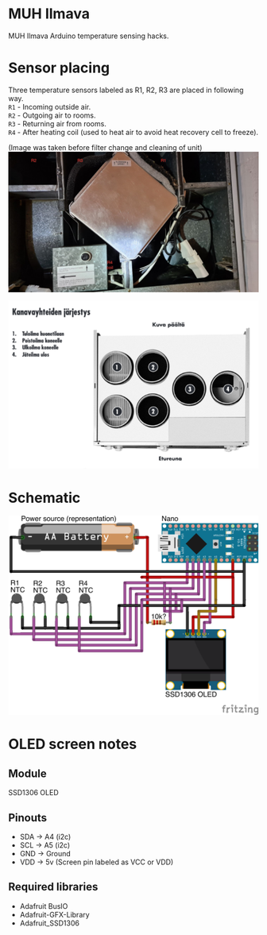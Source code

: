 # MUH Ilmava

MUH Ilmava Arduino temperature sensing hacks.


Sensor placing
============
Three temperature sensors labeled as R1, R2, R3 are placed in following way.  
`R1` - Incoming outside air.  
`R2` - Outgoing air to rooms.  
`R3` - Returning air from rooms.  
`R4` - After heating coil (used to heat air to avoid heat recovery cell to freeze).
  

(Image was taken before filter change and cleaning of unit)
![ilmava_sensor_placing](./ilmava.jpg)

![air_channels](./channels.png)


Schematic
============
![schematic_bb](./schematic_bb.png) 



OLED screen notes
============

Module
-----
SSD1306 OLED

Pinouts
-----
* SDA -> A4 (i2c)
* SCL -> A5 (i2c)
* GND -> Ground
* VDD -> 5v (Screen pin labeled as VCC or VDD)

Required libraries
-----
* Adafruit BusIO
* Adafruit-GFX-Library
* Adafruit_SSD1306
